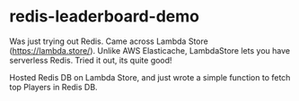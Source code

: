 # redis-leaderboard-demo

Was just trying out Redis. Came across Lambda Store (https://lambda.store/). Unlike AWS Elasticache, LambdaStore lets you have serverless Redis.
Tried it out, its quite good! 

Hosted Redis DB on Lambda Store, and just wrote a simple function to fetch top Players in Redis DB.
